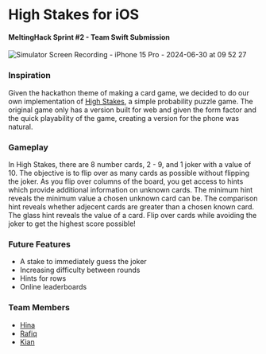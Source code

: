 # High Stakes for iOS
#### MeltingHack Sprint #2 - Team Swift Submission

![Simulator Screen Recording - iPhone 15 Pro - 2024-06-30 at 09 52 27](https://github.com/hinakkograshi/CardGameHackathon/assets/131275914/be5c5684-2b86-413b-a71f-d080210141fa)


### Inspiration
Given the hackathon theme of making a card game, we decided to do our own implementation of [High Stakes](https://krystman.itch.io/high-stakes), a simple probability puzzle game. The original game only has a version built for web and given the form factor and the quick playability of the game, creating a version for the phone was natural. 

### Gameplay
In High Stakes, there are 8 number cards, 2 - 9, and 1 joker with a value of 10. The objective is to flip over as many cards as possible without flipping the joker. As you flip over columns of the board, you get access to hints which provide additional information on unknown cards. The minimum hint reveals the minimum value a chosen unknown card can be. The comparison hint reveals whether adjecent cards are greater than a chosen known card. The glass hint reveals the value of a card. Flip over cards while avoiding the joker to get the highest score possible!

### Future Features
- A stake to immediately guess the joker
- Increasing difficulty between rounds
- Hints for rows
- Online leaderboards

### Team Members
- [Hina](https://github.com/hinakkograshi)
- [Rafiq](https://github.com/Rafiq6581)
- [Kian](https://github.com/Finay)

